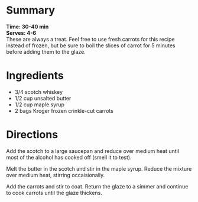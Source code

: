 # Summary
**Time: 30-40 min**  
**Serves: 4-6**  
These are always a treat. Feel free to use fresh carrots for this recipe instead of frozen, but be sure to boil the slices of carrot for 5 minutes before adding them to the glaze.

# Ingredients
- 3/4 scotch whiskey
- 1/2 cup unsalted butter
- 1/2 cup maple syrup
- 2 bags Kroger frozen crinkle-cut carrots

# Directions
Add the scotch to a large saucepan and reduce over medium heat until most of the alcohol has cooked off (smell it to test).  

Melt the butter in the scotch and stir in the maple syrup. Reduce the mixture over medium heat, stirring occaisionally.  

Add the carrots and stir to coat. Return the glaze to a simmer and continue to cook carrots until the glaze thickens.
